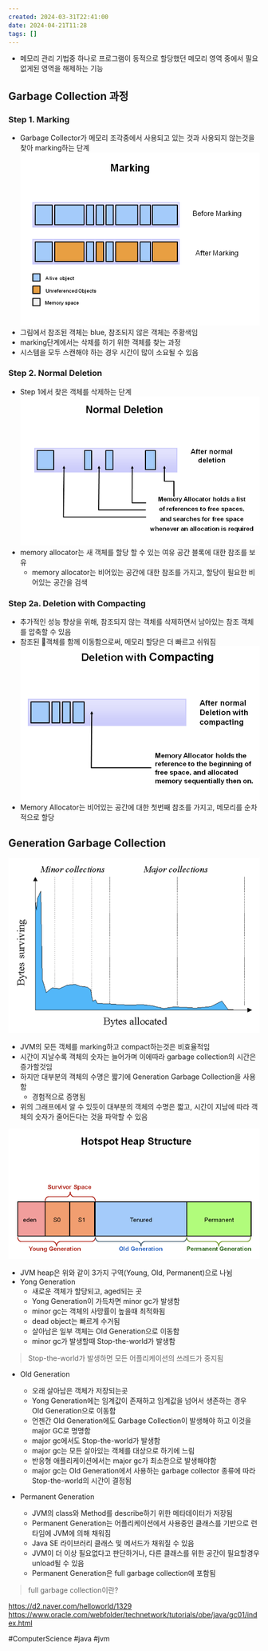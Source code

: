 ```yaml
---
created: 2024-03-31T22:41:00
date: 2024-04-21T11:28
tags: []
---
```

- 메모리 관리 기법중 하나로 프로그램이 동적으로 할당했던 메모리 영역 중에서 필요없게된 영역을 해제하는 기능

## Garbage Collection 과정

### Step 1. Marking
- Garbage Collector가 메모리 조각중에서 사용되고 있는 것과 사용되지 않는것을 찾아 marking하는 단계
![center|400](real-resource-image/Pasted%20image%2020240222132054.png)
- 그림에서 참조된 객체는 blue, 참조되지 않은 객체는 주황색임
- marking단계에서는 삭제를 하기 위한 객체를 찾는 과정
- 시스템을 모두 스캔해야 하는 경우 시간이 많이 소요될 수 있음
### Step 2. Normal Deletion
- Step 1에서 찾은 객체를 삭제하는 단계
![center|400](real-resource-image/Pasted%20image%2020240222132435.png)
- memory allocator는 새 객체를 할당 할 수 있는 여유 공간 블록에 대한 참조를 보유
	- memory allocator는 비어있는 공간에 대한 참조를 가지고, 할당이 필요한 비어있는 공간을 검색

### Step 2a. Deletion with Compacting
- 추가적인 성능 향상을 위해, 참조되지 않는 객체를 삭제하면서 남아있는 참조 객체를 압축할 수 있음
- 참조된 객체를 함께 이동함으로써, 메모리 할당은 더 빠르고 쉬워짐
![center|400](real-resource-image/Pasted%20image%2020240222133340.png)
- Memory Allocator는 비어있는 공간에 대한 첫번째 참조를 가지고, 메모리를 순차적으로 할당

## Generation Garbage Collection

![center|600](real-resource-image/Pasted%20image%2020240222224100.png)
- JVM의 모든 객체를 marking하고 compact하는것은 비효율적임
- 시간이 지날수록 객체의 숫자는 늘어가며 이에따라 garbage collection의 시간은 증가할것임
- 하지만 대부분의 객체의 수명은 짧기에 Generation Garbage Collection을 사용함
	- 경험적으로 증명됨
- 위의 그래프에서 알 수 있듯이 대부분의 객체의 수명은 짧고, 시간이 지남에 따라 객체의 숫자가 줄어든다는 것을 파악할 수 있음

![center|600](real-resource-image/Pasted%20image%2020240222224505.png)
- JVM heap은 위와 같이 3가지 구역(Young, Old, Permanent)으로 나뉨
- Yong Generation
	- 새로운 객체가 할당되고, aged되는 곳
	- Yong Generation이 가득차면 minor gc가 발생함
	- minor gc는 객체의 사망률이 높을때 최적화됨
	- dead object는 빠르게 수거됨
	- 살아남은 일부 객체는 Old Generation으로 이동함
	- minor gc가 발생할때 Stop-the-world가 발생함
>Stop-the-world가 발생하면 모든 어플리케이션의 쓰레드가 중지됨

- Old Generation
	- 오래 살아남은 객체가 저장되는곳
	- Yong Generation에는 임계값이 존재하고 임계값을 넘어서 생존하는 경우 Old Generation으로 이동함
	- 언젠간 Old Generation에도 Garbage Collection이 발생해야 하고 이것을 major GC로 명명함
	- major gc에서도 Stop-the-world가 발생함
	- major gc는 모든 살아있는 객체를 대상으로 하기에 느림
	- 반응형 애플리케이션에서는 major gc가 최소한으로 발생해야함
	- major gc는 Old Generation에서 사용하는 garbage collector 종류에 따라 Stop-the-world의 시간이 결정됨

- Permanent Generation
	- JVM의 class와 Method를 describe하기 위한 메타데이터가 저장됨
	- Permanent Generation는 어플리케이션에서 사용중인 클래스를 기반으로 런타임에 JVM에 의해 채워짐
	- Java SE 라이브러리 클래스 및 메서드가 채워질 수 있음
	- JVM이 더 이상 필요없다고 판단하거나, 다른 클래스를 위한 공간이 필요할경우 unload될 수 있음
	- Permanent Generation은 full garbage collection에 포함됨
> full garbage collection이란?



https://d2.naver.com/helloworld/1329
https://www.oracle.com/webfolder/technetwork/tutorials/obe/java/gc01/index.html

#ComputerScience
#java
#jvm
